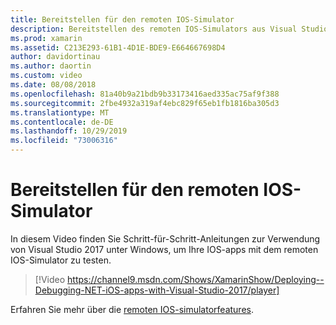 ```yaml
---
title: Bereitstellen für den remoten IOS-Simulator
description: Bereitstellen des remoten IOS-Simulators aus Visual Studio 2017 unter Windows.
ms.prod: xamarin
ms.assetid: C213E293-61B1-4D1E-BDE9-E664667698D4
author: davidortinau
ms.author: daortin
ms.custom: video
ms.date: 08/08/2018
ms.openlocfilehash: 81a40b9a21bdb9b33173416aed335ac75af9f388
ms.sourcegitcommit: 2fbe4932a319af4ebc829f65eb1fb1816ba305d3
ms.translationtype: MT
ms.contentlocale: de-DE
ms.lasthandoff: 10/29/2019
ms.locfileid: "73006316"
---
```

# <a name="deploy-to-the-remoted-ios-simulator"></a>Bereitstellen für den remoten IOS-Simulator

In diesem Video finden Sie Schritt-für-Schritt-Anleitungen zur Verwendung von Visual Studio 2017 unter Windows, um Ihre IOS-apps mit dem remoten IOS-Simulator zu testen.

> [!Video https://channel9.msdn.com/Shows/XamarinShow/Deploying--Debugging-NET-iOS-apps-with-Visual-Studio-2017/player]

Erfahren Sie mehr über die [remoten IOS-simulatorfeatures](index.md).
